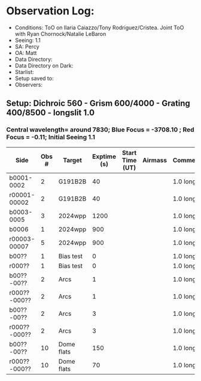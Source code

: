# Observation Log:

* Conditions: ToO on Ilaria Caiazzo/Tony Rodriguez/Cristea. Joint ToO with Ryan Chornock/Natalie LeBaron
* Seeing: 1.1
* SA: Percy
* OA: Matt
* Data Directory: 
* Data Directory on Dark: 
* Starlist: 
* Setup saved to: 
* Observers: 

## Setup: Dichroic 560 - Grism 600/4000 - Grating 400/8500 - longslit 1.0 
### Central wavelength= around 7830; Blue Focus = -3708.10 ; Red Focus = -0.11; Initial Seeing 1.1
| Side | Obs #     | Target    | Exptime (s) | Start Time (UT) | Airmass | Comments                                                   |
|------|-----------|-----------|-------------|-----------------|---------|------------------------------------------------------------|
|b0001-0002|2|G191B2B        |40| ||1.0 longslit|
|r00001-00002|2|G191B2B        |40| ||1.0 longslit|
|b0003-0005|3|2024wpp        |1200| ||1.0 longslit|
|b0006|1|2024wpp        |900| ||1.0 longslit|
|r00003-00007|5|2024wpp        |900| ||1.0 longslit|
|b00??|1|Bias test        |0| ||1.0 longslit|
|r000??|1|Bias test        |0| ||1.0 longslit|
|b00??-00??|2|Arcs        |1| ||1.0 longslit|
|r000??-000??|2|Arcs        |1| ||1.0 longslit|
|b00??-00??|2|Arcs        |3| ||1.0 longslit|
|r000??-000??|2|Arcs        |3| ||1.0 longslit|
|b00??-00??|10|Dome flats        |150| ||1.0 longslit|
|r000??-000??|10|Dome flats        |70| ||1.0 longslit|
